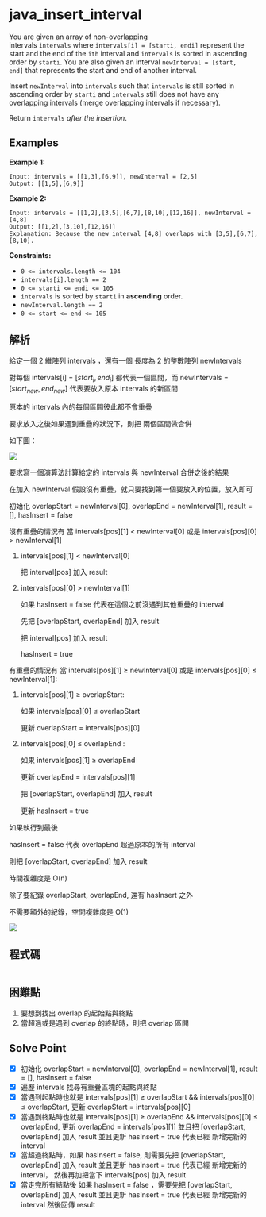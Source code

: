 # java_insert_interval

You are given an array of non-overlapping intervals `intervals` where `intervals[i] = [starti, endi]` represent the start and the end of the `ith` interval and `intervals` is sorted in ascending order by `starti`. You are also given an interval `newInterval = [start, end]` that represents the start and end of another interval.

Insert `newInterval` into `intervals` such that `intervals` is still sorted in ascending order by `starti` and `intervals` still does not have any overlapping intervals (merge overlapping intervals if necessary).

Return `intervals` *after the insertion*.

## Examples

**Example 1:**

```
Input: intervals = [[1,3],[6,9]], newInterval = [2,5]
Output: [[1,5],[6,9]]

```

**Example 2:**

```
Input: intervals = [[1,2],[3,5],[6,7],[8,10],[12,16]], newInterval = [4,8]
Output: [[1,2],[3,10],[12,16]]
Explanation: Because the new interval [4,8] overlaps with [3,5],[6,7],[8,10].

```

**Constraints:**

- `0 <= intervals.length <= 104`
- `intervals[i].length == 2`
- `0 <= starti <= endi <= 105`
- `intervals` is sorted by `starti` in **ascending** order.
- `newInterval.length == 2`
- `0 <= start <= end <= 105`

## 解析

給定一個 2 維陣列 intervals ，還有一個 長度為 2 的整數陣列 newIntervals

對每個 intervals[i] = [$start_i, end_i$] 都代表一個區間，而 newIntervals = [$start_{new}, end_{new}$] 代表要放入原本 intervals 的新區間

原本的 intervals 內的每個區間彼此都不會重疊

要求放入之後如果遇到重疊的狀況下，則把 兩個區間做合併

如下圖：

![](https://i.imgur.com/g70cxFL.png)

要求寫一個演算法計算給定的 intervals 與 newInterval 合併之後的結果

在加入 newInterval 假設沒有重疊，就只要找到第一個要放入的位置，放入即可

初始化 overlapStart = newInterval[0], overlapEnd = newInterval[1], result = [], hasInsert = false

沒有重疊的情況有 當 intervals[pos][1] < newInterval[0] 或是 intervals[pos][0] > newInterval[1]

  1. intervals[pos][1] < newInterval[0] 

      把 interval[pos] 加入 result

1. intervals[pos][0] > newInterval[1]

      如果 hasInsert = false 代表在這個之前沒遇到其他重疊的 interval

      先把 [overlapStart, overlapEnd] 加入 result

     把 interval[pos] 加入 result

     hasInsert = true

有重疊的情況有 當 intervals[pos][1] ≥ newInterval[0] 或是 intervals[pos][0] ≤ newInterval[1]:

1. intervals[pos][1] ≥ overlapStart:

     如果 intervals[pos][0] ≤ overlapStart 

     更新 overlapStart = intervals[pos][0]

1. intervals[pos][0] ≤ overlapEnd :

      如果 intervals[pos][1] ≥ overlapEnd

      更新 overlapEnd = intervals[pos][1]

      把 [overlapStart, overlapEnd] 加入 result

     更新 hasInsert = true

如果執行到最後

hasInsert = false 代表 overlapEnd 超過原本的所有 interval

則把 [overlapStart, overlapEnd] 加入 result

時間複雜度是 O(n)

除了要紀錄 overlapStart, overlapEnd, 還有 hasInsert 之外

不需要額外的紀錄，空間複雜度是 O(1)

![](https://i.imgur.com/fxroncW.png)

## 程式碼
```java
```
## 困難點

1. 要想到找出 overlap 的起始點與終點
2. 當超過或是遇到 overlap 的終點時，則把 overlap 區間 

## Solve Point

- [x]  初始化 overlapStart = newInterval[0], overlapEnd = newInterval[1], result = [], hasInsert = false
- [x]  遍歷 intervals 找尋有重疊區塊的起點與終點
- [x]  當遇到起點時也就是 intervals[pos][1] ≥ overlapStart && intervals[pos][0] ≤ overlapStart, 更新 overlapStart = intervals[pos][0]
- [x]  當遇到終點時也就是 intervals[pos][1] ≥ overlapEnd && intervals[pos][0] ≤ overlapEnd, 更新 overlapEnd = intervals[pos][1] 並且把 [overlapStart, overlapEnd] 加入 result 並且更新 hasInsert = true 代表已經 新增完新的 interval
- [x]  當超過終點時，如果 hasInsert = false, 則需要先把 [overlapStart, overlapEnd] 加入 result 並且更新 hasInsert = true 代表已經 新增完新的 interval， 然後再加把當下 intervals[pos] 加入 result
- [x]  當走完所有結點後 如果 hasInsert = false ，需要先把 [overlapStart, overlapEnd] 加入 result 並且更新 hasInsert = true 代表已經 新增完新的 interval 然後回傳 result
